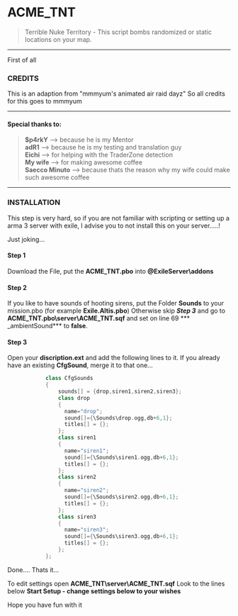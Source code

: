 # ACME_TNT
>Terrible Nuke Territory - This script bombs randomized or static locations on your map. 
***
First of all
### CREDITS

                                                                                                               
 This is an adaption from "mmmyum's animated air raid dayz"
 So all credits for this goes to mmmyum                                                                        
***                                                                                                             
 #### Special thanks to:                                                                                            
 >   **$p4rkY** --> because he is my Mentor                                                     
 >   **adR1** --> because he is my testing and translation guy                                   
 >   **Eichi** --> for helping with the TraderZone detection                                
 >   **My wife** --> for making awesome coffee                                                
 >   **Saecco Minuto** --> because thats the reason why my wife could make such awesome coffee                                                                                                                      
***
### INSTALLATION

This step is very hard, so if you are not familiar with scripting or setting up a arma 3 server with exile, I advise you to not install this on your server.....!

Just joking...

#### Step 1
Download the File, put the **__ACME_TNT.pbo__** into **__@ExileServer\addons__**

#### Step 2
If you like to have sounds of hooting sirens, put the Folder **__Sounds__** to your mission.pbo (for example **__Exile.Altis.pbo__**) Otherwise skip ***Step 3*** and go to **__ACME_TNT.pbo\server\ACME_TNT.sqf__** and set on line 69 *** _ambientSound*** to **__false__**.

#### Step 3
Open your **__discription.ext__** and add the following lines to it. If you already have an existing **__CfgSound__**, merge it to that one...
```c++
            class CfgSounds
            {
                sounds[] = {drop,siren1,siren2,siren3};
                class drop
                {
                  name="drop";
                  sound[]={\Sounds\drop.ogg,db+6,1};
                  titles[] = {};
                };
                class siren1
                {
                  name="siren1";
                  sound[]={\Sounds\siren1.ogg,db+6,1};
                  titles[] = {};
                };
                class siren2
                {
                  name="siren2";
                  sound[]={\Sounds\siren2.ogg,db+6,1};
                  titles[] = {};
                };
                class siren3
                {
                  name="siren3";
                  sound[]={\Sounds\siren3.ogg,db+6,1};
                  titles[] = {};
                };
            };
```
Done.... Thats it...

To edit settings open **__ACME_TNT\server\ACME_TNT.sqf__**
Look to the lines below **__Start Setup - change settings below to your wishes__**

Hope you have fun with it
